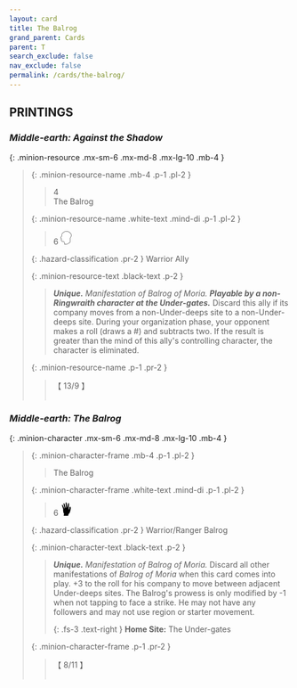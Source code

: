 ```yaml
---
layout: card
title: The Balrog
grand_parent: Cards
parent: T
search_exclude: false
nav_exclude: false
permalink: /cards/the-balrog/
---
```


## PRINTINGS


### _Middle-earth: Against the Shadow_

{: .minion-resource .mx-sm-6 .mx-md-8 .mx-lg-10 .mb-4 }
> {: .minion-resource-name .mb-4 .p-1 .pl-2 }
> > <div class="hazard-mp">4</div>
> > <div class="card-name">The Balrog</div>
>
> {: .minion-resource-name .white-text .mind-di .p-1 .pl-2 }
> > 6 ![](/assets/images/mind.svg)
>
> {: .hazard-classification .pr-2 }
> Warrior Ally
>
> {: .minion-resource-text .black-text .p-2 }
> > _**Unique.**_ _Manifestation of Balrog of Moria._ ***Playable by a non-Ringwraith character at the Under-gates.*** Discard this ally if its company moves from a non-Under-deeps site to a non-Under-deeps site. During your organization phase, your opponent makes a roll (draws a #) and subtracts two. If the result is greater than the mind of this ally's controlling character, the character is eliminated. 
> 
> {: .minion-resource-name .p-1 .pr-2 }
> > <div class="card-shield">【 13/9 】</div>
> > <div class="card-corruption-white">&nbsp;</div>

### _Middle-earth: The Balrog_

{: .minion-character .mx-sm-6 .mx-md-8 .mx-lg-10 .mb-4 }
> {: .minion-character-frame .mb-4 .p-1 .pl-2 }
> > <div class="hazard-mp"></div>
> > <div class="card-name">The Balrog</div>
>
> {: .minion-character-frame .white-text .mind-di .p-1 .pl-2 }
> > 6 ![](/assets/images/di.svg)
>
> {: .hazard-classification .pr-2 }
> Warrior/Ranger Balrog
>
> {: .minion-character-text .black-text .p-2 }
> > _**Unique.**_ _Manifestation of Balrog of Moria._ Discard all other manifestations of _Balrog of Moria_ when this card comes into play. +3 to the roll for his company to move between adjacent Under-deeps sites. The Balrog's prowess is only modified by -1 when not tapping to face a strike. He may not have any followers and may not use region or starter movement.   
> > 
> > {: .fs-3 .text-right } 
> > **Home Site:** The Under-gates  
>
> {: .minion-character-frame .p-1 .pr-2 }
> > <div class="card-shield">【 8/11 】</div>
> > <div class="card-corruption-white">&nbsp;</div>
